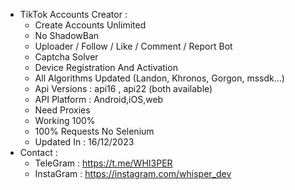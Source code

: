 - TikTok Accounts Creator :
  - Create Accounts Unlimited
  - No ShadowBan
  - Uploader / Follow / Like / Comment / Report Bot
  - Captcha Solver
  - Device Registration And Activation
  - All Algorithms Updated (Landon, Khronos, Gorgon, mssdk...)
  - Api Versions : api16 , api22 (both available)
  - API Platform : Android,iOS,web
  - Need Proxies
  - Working 100%
  - 100% Requests No Selenium
  - Updated In : 16/12/2023
- Contact :
  - TeleGram : https://t.me/WHI3PER
  - InstaGram : https://instagram.com/whisper_dev
